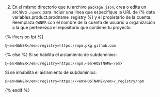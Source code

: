 2. En el mismo directorio que tu archivo `package.json`, crea o edita un archivo `.npmrc` para incluir una línea que especifique la URL de {% data variables.product.prodname_registry %} y el propietario de la cuenta. Reemplaza `OWNER` con el nombre de la cuenta de usuario u organización a la que pertenezca el repositorio que contiene tu proyecto.

{% ifversion fpt %}
  ```shell
  @<em>OWNER</em>:registry=https://npm.pkg.github.com
  ```
{% else %}
  Si se habilita el aislamiento de subdominios:
  ```shell
  @<em>OWNER</em>:registry=https://npm.<em>HOSTNAME</em>
  ```
  Si se inhabilita el aislamiento de subdominios:
  ```shell
  @<em>OWNER</em>:registry=https://<em>HOSTNAME</em>/_registry/npm
  ```
{% endif %}
